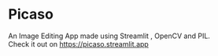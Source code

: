 # Picaso
An Image Editing App made using Streamlit , OpenCV and PIL.<br>
Check it out on https://picaso.streamlit.app
